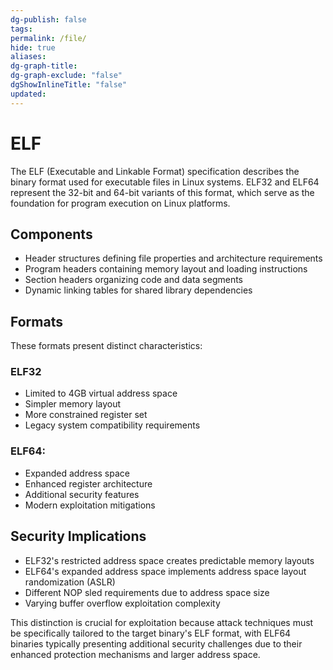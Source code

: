 ```yaml
---
dg-publish: false
tags: 
permalink: /file/
hide: true
aliases: 
dg-graph-title: 
dg-graph-exclude: "false"
dgShowInlineTitle: "false"
updated:
---
```

# ELF

The ELF (Executable and Linkable Format) specification describes the binary format used for executable files in Linux systems. ELF32 and ELF64 represent the 32-bit and 64-bit variants of this format, which serve as the foundation for program execution on Linux platforms.

## Components
- Header structures defining file properties and architecture requirements
- Program headers containing memory layout and loading instructions
- Section headers organizing code and data segments
- Dynamic linking tables for shared library dependencies

## Formats
These formats present distinct characteristics:

### ELF32

- Limited to 4GB virtual address space
- Simpler memory layout
- More constrained register set
- Legacy system compatibility requirements

### ELF64:

- Expanded address space
- Enhanced register architecture
- Additional security features
- Modern exploitation mitigations

## Security Implications

- ELF32's restricted address space creates predictable memory layouts
- ELF64's expanded address space implements address space layout randomization (ASLR)
- Different NOP sled requirements due to address space size
- Varying buffer overflow exploitation complexity

This distinction is crucial for exploitation because attack techniques must be specifically tailored to the target binary's ELF format, with ELF64 binaries typically presenting additional security challenges due to their enhanced protection mechanisms and larger address space.
